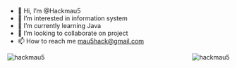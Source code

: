 - 👋 Hi, I’m @Hackmau5
- 👀 I’m interested in information system
- 🌱 I’m currently learning Java
- 💞️ I’m looking to collaborate on project
- 📫 How to reach me mau5hack@gmail.com

<p><img align="right" src="https://github-readme-streak-stats.herokuapp.com/?user=hackmau5&theme=highcontrast" alt="hackmau5" /></p>

<p align="left"> <img src="https://komarev.com/ghpvc/?username=hackmau5&label=Profile%20views&color=0e75b6&style=flat" alt="hackmau5" /> </p>

<!---
Hackmau5/Hackmau5 is a ✨ special ✨ repository because its `README.md` (this file) appears on your GitHub profile.
You can click the Preview link to take a look at your changes.
--->
